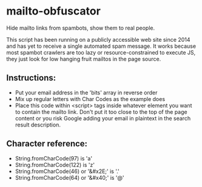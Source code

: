 # mailto-obfuscator
Hide mailto links from spambots, show them to real people.

This script has been running on a publicly accessible web site since 2014 and has yet to receive a single automated spam message. It works because most spambot crawlers are too lazy or resource-constrained to execute JS, they just look for low hanging fruit mailtos in the page source.


## Instructions:
* Put your email address in the 'bits' array in reverse order
* Mix up regular letters with Char Codes as the example does
* Place this code within \<script\> tags inside whatever element you want to contain the mailto link. Don't put it too close to the top of the page content or you risk Google adding your email in plaintext in the search result description.

## Character reference:
* String.fromCharCode(97) is 'a'
* String.fromCharCode(122) is 'z'
* String.fromCharCode(46) or '\&\#x2E;' is '.'
* String.fromCharCode(64) or '\&\#x40;' is '@'
